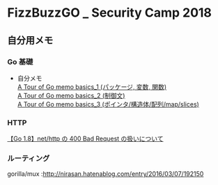 # FizzBuzzGO _ Security Camp 2018
## 自分用メモ
### Go 基礎
- 自分メモ<br>
[A Tour of Go memo basics_1 (パッケージ, 変数, 関数)](https://qiita.com/A_zara/private/a0874f99573b11538baf)<br>
[A Tour of Go memo basics_2 (制御文)](https://qiita.com/A_zara/private/8426b9469c336507ad3f)<br>
[A Tour of Go memo basics_3 (ポインタ/構造体/配列/map/slices)](https://qiita.com/A_zara/private/9990f1faa4e38d0dd880)<br>
### HTTP
[【Go 1.8】net/http の 400 Bad Request の扱いについて](https://fisproject.jp/2017/03/bad-request-logging-in-go/)
### ルーティング
gorilla/mux :http://nirasan.hatenablog.com/entry/2016/03/07/192150
